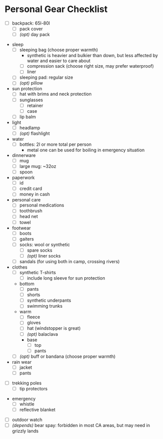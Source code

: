 # Personal Gear Checklist

- [ ] backpack: 65l-80l
  - [ ] pack cover
  - [ ] _(opt)_ day pack
- sleep
  - [ ] sleeping bag (choose proper warmth)
    - synthetic is heavier and bulkier than down, but less affected by water and easier to care about
    - [ ] compression sack (choose right size, may prefer waterproof)
    - [ ] liner
  - [ ] sleeping pad: regular size
  - [ ] _(opt)_ pillow
- sun protection
  - [ ] hat with brims and neck protection
  - [ ] sunglasses
    - [ ] retainer
    - [ ] case
  - [ ] lip balm
- light
  - [ ] headlamp
  - [ ] _(opt)_ flashlight
- water
  - [ ] bottles: 2l or more total per person
    - metal one can be used for boiling in emergency situation
- dinnerware
  - [ ] mug
  - [ ] large mug: ~32oz
  - [ ] spoon
- paperwork
  - [ ] id
  - [ ] credit card
  - [ ] money in cash
- personal care
  - [ ] personal medications
  - [ ] toothbrush
  - [ ] head net
  - [ ] towel
- footwear
  - [ ] boots
  - [ ] gaiters
  - [ ] socks: wool or synthetic
    - [ ] spare socks
    - [ ] _(opt)_ liner socks
  - [ ] sandals (for using both in camp, crossing rivers)
- clothes
  - [ ] synthetic T-shirts
      - [ ] include long sleeve for sun protection
  - bottom
    - [ ] pants
    - [ ] shorts
    - [ ] synthetic underpants
    - [ ] swimming trunks
  - warm
    - [ ] fleece
    - [ ] gloves
    - [ ] hat (windstopper is great)
    - [ ] _(opt)_ balaclava
    - base
      - [ ] top
      - [ ] pants
  - [ ] _(opt)_ buff or bandana (choose proper warmth)
- rain wear
  - [ ] jacket
  - [ ] pants
- [ ] trekking poles
  - [ ] tip protectors
- emergency
  - [ ] whistle
  - [ ] reflective blanket
- [ ] outdoor watch
- [ ] _(depends)_ bear spay: forbidden in most CA areas, but may need in grizzly lands
